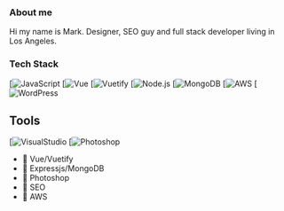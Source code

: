### About me

Hi my name is Mark. Designer, SEO guy and full stack developer living in Los Angeles. 

### Tech Stack

[![JavaScript](https://img.shields.io/badge/-JavaScript-000?&logo=JavaScript)
[![Vue](https://img.shields.io/badge/-Vue-000?&logo=Vue.js)
[![Vuetify](https://img.shields.io/badge/-Vuetify-000?&logo=Vuetify)
[![Node.js](https://img.shields.io/badge/-Node.js-000?&logo=Node.js)
[![MongoDB](https://img.shields.io/badge/-MongoDB-000?&logo=MongoDB)
[![AWS](https://img.shields.io/badge/-AWS-000?&logo=Amazon-AWS)
[![WordPress](https://img.shields.io/badge/-WordPress-000?&logo=WordPress)


## Tools
[![VisualStudio](https://img.shields.io/badge/-VisualStudio-000?&logo=Visual-Studio-Code)
[![Photoshop](https://img.shields.io/badge/-Photoshop-000?&logo=Adobe-Photoshop)







- 🔭 Vue/Vuetify
- 🌱 Expressjs/MongoDB
- 👯 Photoshop
- 🤔 SEO
- 💬 AWS
